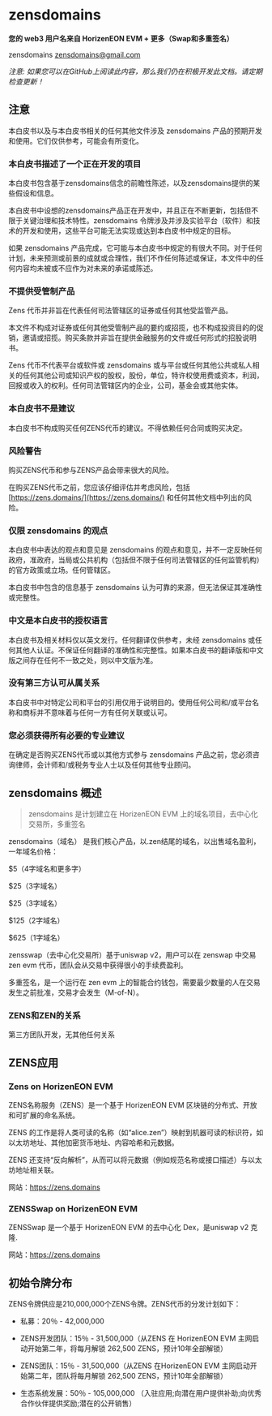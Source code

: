 # zensdomains
**您的 web3 用户名来自 HorizenEON EVM + 更多（Swap和多重签名）**

zensdomains zensdomains@gmail.com

_注意: 如果您可以在GitHub上阅读此内容，那么我们仍在积极开发此文档。请定期检查更新！_

## 注意

本白皮书以及与本白皮书相关的任何其他文件涉及 zensdomains 产品的预期开发和使用。它们仅供参考，可能会有所变化。

### 本白皮书描述了一个正在开发的项目

本白皮书包含基于zensdomains信念的前瞻性陈述，以及zensdomains提供的某些假设和信息。

本白皮书中设想的zensdomains产品正在开发中，并且正在不断更新，包括但不限于关键治理和技术特性。zensdomains 令牌涉及并涉及实验平台（软件）和技术的开发和使用，这些平台可能无法实现或达到本白皮书中规定的目标。

如果 zensdomains 产品完成，它可能与本白皮书中规定的有很大不同。对于任何计划，未来预测或前景的成就或合理性，我们不作任何陈述或保证，本文件中的任何内容均未被或不应作为对未来的承诺或陈述。


### 不提供受管制产品

Zens 代币并非旨在代表任何司法管辖区的证券或任何其他受监管产品。

本文件不构成对证券或任何其他受管制产品的要约或招揽，也不构成投资目的的促销，邀请或招揽。购买条款并非旨在提供金融服务的文件或任何形式的招股说明书。

Zens 代币不代表平台或软件或 zensdomains 或与平台或任何其他公共或私人相关的任何其他公司或知识产权的股权，股份，单位，特许权使用费或资本，利润，回报或收入的权利。任何司法管辖区内的企业，公司，基金会或其他实体。


### 本白皮书不是建议

本白皮书不构成购买任何ZENS代币的建议。不得依赖任何合同或购买决定。

### 风险警告

购买ZENS代币和参与ZENS产品会带来很大的风险。

在购买ZENS代币之前，您应该仔细评估并考虑风险，包括 [https://zens.domains/](https://zens.domains/) 和任何其他文档中列出的风险。


### 仅限 zensdomains 的观点

本白皮书中表达的观点和意见是 zensdomains 的观点和意见，并不一定反映任何政府，准政府，当局或公共机构（包括但不限于任何司法管辖区的任何监管机构）的官方政策或立场。任何管辖区。

本白皮书中包含的信息基于 zensdomains 认为可靠的来源，但无法保证其准确性或完整性。

### 中文是本白皮书的授权语言

本白皮书及相关材料仅以英文发行。任何翻译仅供参考，未经 zensdomains 或任何其他人认证。不保证任何翻译的准确性和完整性。如果本白皮书的翻译版和中文版之间存在任何不一致之处，则以中文版为准。


### 没有第三方认可从属关系

本白皮书中对特定公司和平台的引用仅用于说明目的。使用任何公司和/或平台名称和商标并不意味着与任何一方有任何关联或认可。

### 您必须获得所有必要的专业建议

在确定是否购买ZENS代币或以其他方式参与 zensdomains 产品之前，您必须咨询律师，会计师和/或税务专业人士以及任何其他专业顾问。

## zensdomains 概述 ##

> zensdomains 是计划建立在 HorizenEON EVM 上的域名项目，去中心化交易所，多重签名

zensdomains（域名） 是我们核心产品，以.zen结尾的域名，以出售域名盈利，一年域名价格：

$5（4字域名和更多字）

$25（3字域名）

$25（3字域名）

$125（2字域名）

$625（1字域名）

zensswap（去中心化交易所）基于uniswap v2，用户可以在 zenswap 中交易 zen evm 代币，团队会从交易中获得很小的手续费盈利。

多重签名，是一个运行在 zen evm 上的智能合约钱包，需要最少数量的人在交易发生之前批准，交易才会发生（M-of-N）。


### ZENS和ZEN的关系

第三方团队开发，无其他任何关系

## ZENS应用

### Zens on HorizenEON EVM

ZENS名称服务（ZENS）是一个基于 HorizenEON EVM 区块链的分布式、开放和可扩展的命名系统。

ZENS 的工作是将人类可读的名称（如“alice.zen”）映射到机器可读的标识符，如以太坊地址、其他加密货币地址、内容哈希和元数据。

ZENS 还支持“反向解析”，从而可以将元数据（例如规范名称或接口描述）与以太坊地址相关联。

网站：https://zens.domains


### ZENSSwap on HorizenEON EVM

ZENSSwap 是一个基于 HorizenEON EVM 的去中心化 Dex，是uniswap v2 克隆.

网站：https://zens.domains

## 初始令牌分布

ZENS令牌供应是210,000,000个ZENS令牌。ZENS代币的分发计划如下：

* 私募：20％ - 42,000,000

* ZENS开发团队：15％ - 31,500,000（从ZENS 在 HorizenEON EVM 主网启动开始第二年，将每月解锁 262,500 ZENS，预计10年全部解锁）

* ZENS团队：15％ - 31,500,000（从ZENS 在HorizenEON EVM 主网启动开始第二年，团队将每月解锁 262,500 ZENS，预计10年全部解锁）

* 生态系统发展：50％ - 105,000,000 （入驻应用;向潜在用户提供补助;向优秀合作伙伴提供奖励;潜在的公开销售）




